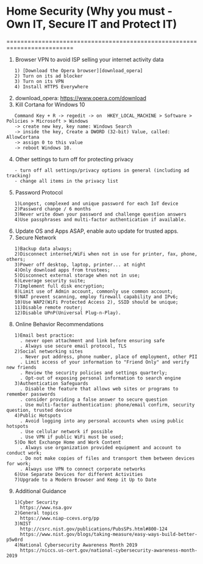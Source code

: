 # Home Security (Why you must - Own IT, Secure IT and Protect IT)
=========================================================================
1. Browser VPN to avoid ISP selling your internet activity data
```
   1) [Download the Opera browser][download_opera]
   2) Turn on its ad blocker
   3) Turn on its VPN
   4) Install HTTPS Everywhere
```
2. download_opera: https://www.opera.com/download
3. Kill Cortana for Windows 10
```
   Command Key + R -> regedit -> on  HKEY_LOCAL_MACHINE > Software > Policies > Microsoft > Windows
   -> create new key, key name: Windows Search
   -> inside the key, Create a DWORD (32-bit) Value, called: AllowCortana
   -> assign 0 to this value
   -> reboot Windows 10.
```
4. Other settings to turn off for protecting privacy
```
   - turn off all settings/privacy options in general (including ad tracking)
   - change all items in the privacy list
```
5. Password Protocol
```
   1)Longest, complexed and unique password for each IoT device
   2)Password change / 6 months
   3)Never write down your password and challenge question answers
   4)Use passphrases and multi-factor authentication if available.
```
6. Update OS and Apps ASAP, enable auto update for trusted apps.
7. Secure Network
```
   1)Backup data always;
   2)Disconnect internet/WiFi when not in use for printer, fax, phone, others;
   3)Power off desktop, laptop, printer... at night
   4)Only download apps from trustees;
   5)Disconnect external storage when not in use;
   6)Leverage security suite;
   7)Implement full disk encryption;
   8)Limit use of Admin account, commonly use common account;
   9)NAT prevent scanning, employ firewall capability and IPv6;
   10)Use WAP2(WiFi Protected Access 2), SSID should be unique;
   11)Disable remote router;
   12)Disable UPnP(Universal Plug-n-Play).
```
8. Online Behavior Recommendations
```
   1)Email best practice: 
     . never open attachment and link before ensuring safe
	 . Always use secure email protocol, TLS
   2)Social networking sites
     . Never put address, phone number, place of employment, other PII
	 . Limit access of your information to "Friend Only" and verify new friends
	 . Review the security policies and settings quarterly;
	 . Opt-out of exposing personal information to search engine
   3)Authentication Safeguards
     . Disable the feature that allows web sites or programs to remember passwords
	 . consider providing a false answer to secure question
	 . Use multi-factor authentication: phone/email confirm, security question, trusted device
   4)Public Hotspots
     . Avoid logging into any personal accounts when using public hotspots
	 . Use cellular network if possible
	 . Use VPN if public WiFi must be used;
   5)Do Not Exchange Home and Work Content
     . Always use organization provided equipment and account to conduct work;
	 . Do not make copies of files and transport them between devices for work;
	 . Always use VPN to connect corporate networks
   6)Use Separate Devices for different Activities
   7)Upgrade to a Modern Browser and Keep it Up to Date
```
9. Additional Guidance
```
   1)Cyber Security
     https://www.nsa.gov
   2)General topics
     https://www.niap-ccevs.org/pp
   3)NIST
     http://csrc.nist.gov/publications/PubsSPs.html#800-124
     https://www.nist.gov/blogs/taking-measure/easy-ways-build-better-p5w0rd
   4)National Cybersecurity Awareness Month 2019
     https://niccs.us-cert.gov/national-cybersecurity-awareness-month-2019
```